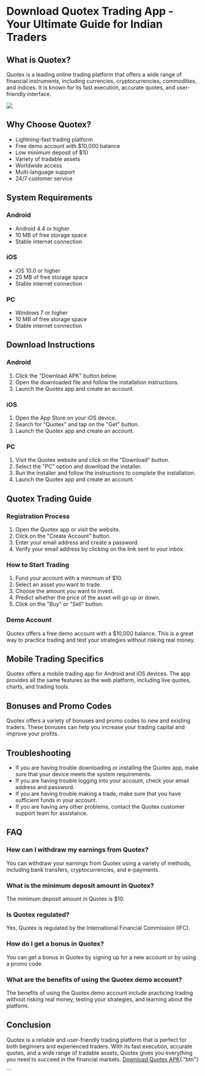 # Download Quotex Trading App - Your Ultimate Guide for Indian Traders

## What is Quotex?

Quotex is a leading online trading platform that offers a wide range of
financial instruments, including currencies, cryptocurrencies,
commodities, and indices. It is known for its fast execution, accurate
quotes, and user-friendly interface.

[![](https://static.quotex.io/files/10_en/300_250.jpg)](https://traff.sbs/brokerqxlid)

## Why Choose Quotex?

-   Lightning-fast trading platform
-   Free demo account with \$10,000 balance
-   Low minimum deposit of \$10
-   Variety of tradable assets
-   Worldwide access
-   Multi-language support
-   24/7 customer service

## System Requirements

### Android

-   Android 4.4 or higher
-   10 MB of free storage space
-   Stable internet connection

### iOS

-   iOS 10.0 or higher
-   20 MB of free storage space
-   Stable internet connection

### PC

-   Windows 7 or higher
-   10 MB of free storage space
-   Stable internet connection

## Download Instructions

### Android

1.  Click the "Download APK" button below.
2.  Open the downloaded file and follow the installation instructions.
3.  Launch the Quotex app and create an account.

### iOS

1.  Open the App Store on your iOS device.
2.  Search for "Quotex" and tap on the "Get" button.
3.  Launch the Quotex app and create an account.

### PC

1.  Visit the Quotex website and click on the "Download" button.
2.  Select the "PC" option and download the installer.
3.  Run the installer and follow the instructions to complete the
    installation.
4.  Launch the Quotex app and create an account.

## Quotex Trading Guide

### Registration Process

1.  Open the Quotex app or visit the website.
2.  Click on the "Create Account" button.
3.  Enter your email address and create a password.
4.  Verify your email address by clicking on the link sent to your
    inbox.

### How to Start Trading

1.  Fund your account with a minimum of \$10.
2.  Select an asset you want to trade.
3.  Choose the amount you want to invest.
4.  Predict whether the price of the asset will go up or down.
5.  Click on the "Buy" or "Sell" button.

### Demo Account

Quotex offers a free demo account with a \$10,000 balance. This is a
great way to practice trading and test your strategies without risking
real money.

## Mobile Trading Specifics

Quotex offers a mobile trading app for Android and iOS devices. The app
provides all the same features as the web platform, including live
quotes, charts, and trading tools.

## Bonuses and Promo Codes

Quotex offers a variety of bonuses and promo codes to new and existing
traders. These bonuses can help you increase your trading capital and
improve your profits.

## Troubleshooting

-   If you are having trouble downloading or installing the Quotex app,
    make sure that your device meets the system requirements.
-   If you are having trouble logging into your account, check your
    email address and password.
-   If you are having trouble making a trade, make sure that you have
    sufficient funds in your account.
-   If you are having any other problems, contact the Quotex customer
    support team for assistance.

## FAQ

### How can I withdraw my earnings from Quotex?

You can withdraw your earnings from Quotex using a variety of methods,
including bank transfers, cryptocurrencies, and e-payments.

### What is the minimum deposit amount in Quotex?

The minimum deposit amount in Quotex is \$10.

### Is Quotex regulated?

Yes, Quotex is regulated by the International Financial Commission
(IFC).

### How do I get a bonus in Quotex?

You can get a bonus in Quotex by signing up for a new account or by
using a promo code.

### What are the benefits of using the Quotex demo account?

The benefits of using the Quotex demo account include practicing trading
without risking real money, testing your strategies, and learning about
the platform.

## Conclusion

Quotex is a reliable and user-friendly trading platform that is perfect
for both beginners and experienced traders. With its fast execution,
accurate quotes, and a wide range of tradable assets, Quotex gives you
everything you need to succeed in the financial markets. [Download
Quotex APK](\%22https://traff.sbs/quotexonelink\%22){."btn"}

\`\`\`

